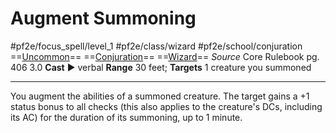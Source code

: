 # Augment Summoning
#pf2e/focus_spell/level_1 #pf2e/class/wizard #pf2e/school/conjuration 
==[Uncommon](../../../rules/traits/uncommon.md)== ==[Conjuration](../../../rules/traits/conjuration.md)== ==[Wizard](../../../rules/traits/wizard.md)==
*Source* Core Rulebook pg. 406 3.0
**Cast** ► verbal
**Range** 30 feet; **Targets** 1 creature you summoned

---
You augment the abilities of a summoned creature. The target gains a +1 status bonus to all checks (this also applies to the creature's DCs, including its AC) for the duration of its summoning, up to 1 minute.